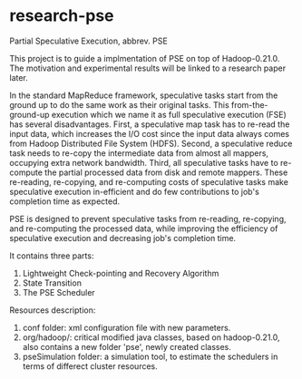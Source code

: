 # research-pse
Partial Speculative Execution, abbrev. PSE

This project is to guide a implmentation of PSE on top of Hadoop-0.21.0. The motivation and experimental results will be linked to a research paper later. 

In the standard MapReduce framework, speculative tasks start from the ground up to do the same work as their original tasks. This from-the-ground-up execution which we name it as full speculative execution (FSE) has several disadvantages. First, a speculative map task has to re-read the input data, which increases the I/O cost since the input data always comes from Hadoop Distributed File System (HDFS). Second, a speculative reduce task needs to re-copy the intermediate data from almost all mappers, occupying extra network bandwidth. Third, all speculative tasks have to re-compute the partial processed data from disk and remote mappers. These re-reading, re-copying, and re-computing costs of speculative tasks make speculative execution in-efficient and do few contributions to job's completion time as expected.

PSE is designed to prevent speculative tasks from re-reading, re-copying, and re-computing the processed data, while improving the efficiency of speculative execution and decreasing job's completion time.

It contains three parts:
1. Lightweight Check-pointing and Recovery Algorithm
2. State Transition
3. The PSE Scheduler

Resources description:
1. conf folder: xml configuration file with new parameters.
2. org/hadoop/: critical modified java classes, based on hadoop-0.21.0, also contains a new folder 'pse', newly created classes.
3. pseSimulation folder: a simulation tool, to estimate the schedulers in terms of differect cluster resources.
